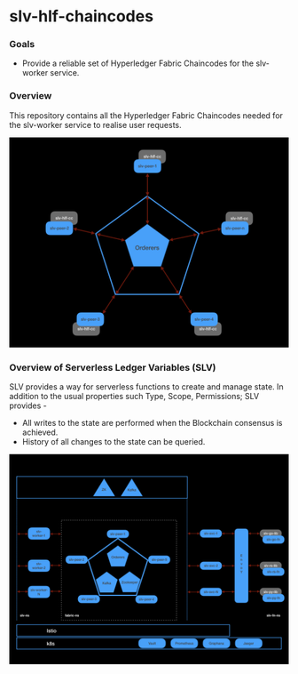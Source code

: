 # slv-hlf-chaincodes

### Goals
- Provide a reliable set of Hyperledger Fabric Chaincodes for the slv-worker service.

### Overview

This repository contains all the Hyperledger Fabric Chaincodes needed for the slv-worker service to realise user requests.

![SLV Lib Overview](./img/slv-hlf-cc.jpeg)

### Overview of Serverless Ledger Variables (SLV)

SLV provides a way for serverless functions to create and manage state. In addition to the usual properties such Type, Scope, Permissions; SLV provides -

- All writes to the state are performed when the Blockchain consensus is achieved.
- History of all changes to the state can be queried.


![SLV Overview](./img/slv-arch.jpeg)